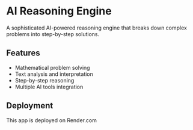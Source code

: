 # AI Reasoning Engine

A sophisticated AI-powered reasoning engine that breaks down complex problems into step-by-step solutions.

## Features
- Mathematical problem solving
- Text analysis and interpretation  
- Step-by-step reasoning
- Multiple AI tools integration

## Deployment
This app is deployed on Render.com
